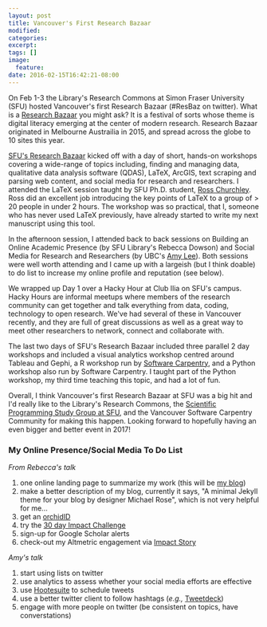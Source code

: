 ```yaml
---
layout: post
title: Vancouver's First Research Bazaar
modified:
categories: 
excerpt:
tags: []
image:
  feature:
date: 2016-02-15T16:42:21-08:00
---
```


On Feb 1-3 the Library's Research Commons at Simon Fraser University (SFU) hosted 
Vancouver's first Research Bazaar (#ResBaz on twitter). What is a [Research Bazaar](https://feb2016.resbaz.com/) you 
might ask? It is a festival of sorts whose theme is digital literacy emerging at the 
center of modern research. Research Bazaar originated in Melbourne Austrailia in 2015, and
spread across the globe to 10 sites this year. 

[SFU's Research Bazaar](http://www.lib.sfu.ca/about/branches-depts/rc/networking/research-bazaar) kicked off with a day of short, hands-on workshops covering a 
wide-range of topics including, finding and managing data, qualitative data analysis 
software (QDAS), LaTeX, ArcGIS, text scraping and parsing web content, and social media
for research and researchers. I attended the LaTeX session taught by SFU Ph.D. student, 
[Ross Churchley](http://rosschurchley.com/). Ross did an excellent job introducing the key points of LaTeX to a group
of > 20 people in under 2 hours. The workshop was so practical, that I, someone who has 
never used LaTeX previously, have already started to write my next manuscript using this
tool. 

In the afternoon session, I attended back to back sessions on Building an Online Academic 
Presence (by SFU Library's Rebecca Dowson) and Social Media for Research and Researchers
(by UBC's [Amy Lee](https://twitter.com/minisciencegirl?lang=en)). Both sessions were well worth attending and I came up with a largeish
(but I think doable) to do list to increase my online profile and reputation (see below). 

We wrapped up Day 1 over a Hacky Hour at Club Ilia on SFU's campus. Hacky Hours are 
informal meetups where members of the research community can get together and talk 
everything from data, coding, technology to open research. We've had several of these in 
Vancouver recently, and they are full of great discussions as well as a great way to meet
other researchers to network, connect and collaborate with.

The last two days of SFU's Research Bazaar included three parallel 2 day workshops and 
included a visual analytics workshop centred around Tableau and Gephi, a R workshop run
by [Software Carpentry](http://software-carpentry.org/), and a Python workshop also run by Software Carpentry. I taught part
of the Python workshop, my third time teaching this topic, and had a lot of fun. 

Overall, I think Vancouver's first Research Bazaar at SFU was a big hit and I'd really 
like to the Library's Research Commons, the [Scientific Programming Study Group at SFU](http://sciprog.ca/),
and the Vancouver Software Carpentry Community for making this happen. Looking forward
to hopefully having an even bigger and better event in 2017!

### My Online Presence/Social Media To Do List
*From Rebecca's talk*
1. one online landing page to summarize my work (this will be [my blog](http://tiffanytimbers.com/))
2. make a better description of my blog, currently it says, "A minimal Jekyll theme for your blog by designer Michael Rose", which is not very helpful for me...
3. get an [orchidID](http://orcid.org/) 
4. try the [30 day Impact Challenge](http://blog.impactstory.org/research-impact-challenge-ebook/)
5. sign-up for Google Scholar alerts
6. check-out my Altmetric engagement via [Impact Story](https://impactstory.org/)

*Amy's talk*
1. start using lists on twitter
2. use analytics to assess whether your social media efforts are effective
3. use [Hootesuite](https://hootsuite.com/) to schedule tweets
4. use a better twitter client to follow hashtags (*e.g.,* [Tweetdeck](https://tweetdeck.twitter.com/))
5. engage with more people on twitter (be consistent on topics, have converstations)
